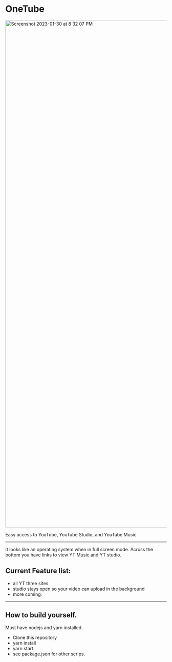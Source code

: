 # OneTube

<img width="1582" alt="Screenshot 2023-01-30 at 8 32 07 PM" src="https://user-images.githubusercontent.com/51297196/215648660-47080c11-1375-481b-9237-4baa04625721.png">


 Easy access to YouTube, YouTube Studio, and YouTube Music
 
 ---
 
 It looks like an operating system when in full screen mode.
 Across the bottom you have links to view YT Music and YT studio.
 
## Current Feature list:

- all YT three sites
- studio stays open so your video can upload in the background
- more coming.
 
 
 ---
 
 ## How to build yourself.
 
 Must have nodejs and yarn installed.
 
 - Clone this repository
 - yarn install
 - yarn start
 - see package.json for other scrips.
